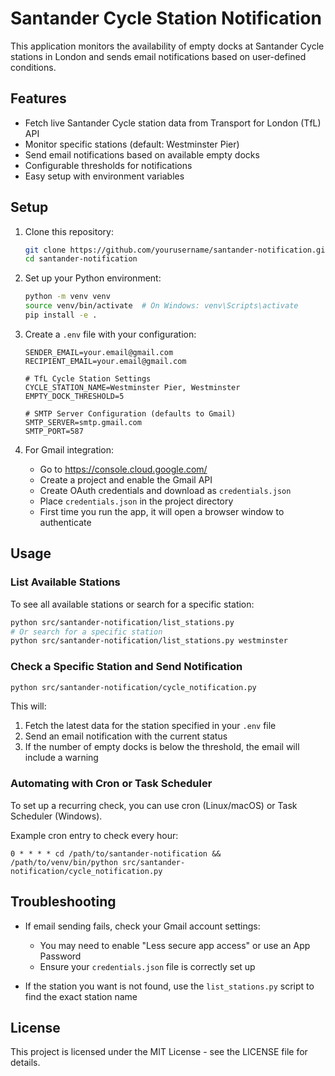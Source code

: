 # Santander Cycle Station Notification

This application monitors the availability of empty docks at Santander Cycle stations in London and sends email notifications based on user-defined conditions.

## Features

- Fetch live Santander Cycle station data from Transport for London (TfL) API
- Monitor specific stations (default: Westminster Pier)
- Send email notifications based on available empty docks
- Configurable thresholds for notifications
- Easy setup with environment variables

## Setup

1. Clone this repository:
   ```bash
   git clone https://github.com/yourusername/santander-notification.git
   cd santander-notification
   ```

2. Set up your Python environment:
   ```bash
   python -m venv venv
   source venv/bin/activate  # On Windows: venv\Scripts\activate
   pip install -e .
   ```

3. Create a `.env` file with your configuration:
   ```
   SENDER_EMAIL=your.email@gmail.com
   RECIPIENT_EMAIL=your.email@gmail.com
   
   # TfL Cycle Station Settings
   CYCLE_STATION_NAME=Westminster Pier, Westminster
   EMPTY_DOCK_THRESHOLD=5
   
   # SMTP Server Configuration (defaults to Gmail)
   SMTP_SERVER=smtp.gmail.com
   SMTP_PORT=587
   ```

4. For Gmail integration:
   - Go to https://console.cloud.google.com/
   - Create a project and enable the Gmail API
   - Create OAuth credentials and download as `credentials.json`
   - Place `credentials.json` in the project directory
   - First time you run the app, it will open a browser window to authenticate

## Usage

### List Available Stations

To see all available stations or search for a specific station:

```bash
python src/santander-notification/list_stations.py
# Or search for a specific station
python src/santander-notification/list_stations.py westminster
```

### Check a Specific Station and Send Notification

```bash
python src/santander-notification/cycle_notification.py
```

This will:
1. Fetch the latest data for the station specified in your `.env` file
2. Send an email notification with the current status
3. If the number of empty docks is below the threshold, the email will include a warning

### Automating with Cron or Task Scheduler

To set up a recurring check, you can use cron (Linux/macOS) or Task Scheduler (Windows).

Example cron entry to check every hour:

```
0 * * * * cd /path/to/santander-notification && /path/to/venv/bin/python src/santander-notification/cycle_notification.py
```

## Troubleshooting

- If email sending fails, check your Gmail account settings:
  - You may need to enable "Less secure app access" or use an App Password
  - Ensure your `credentials.json` file is correctly set up
  
- If the station you want is not found, use the `list_stations.py` script to find the exact station name

## License

This project is licensed under the MIT License - see the LICENSE file for details.

